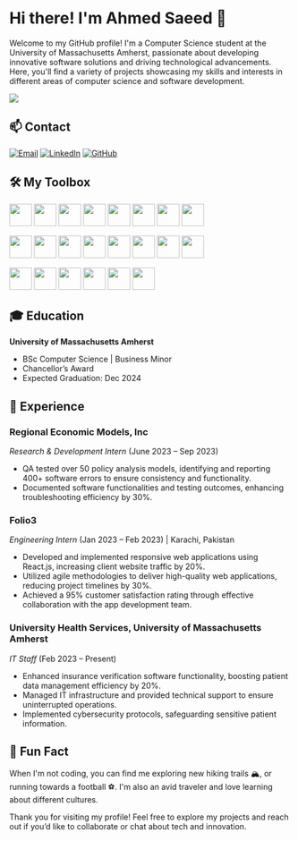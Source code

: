 <!--
**AhmyCodes/AhmyCodes** is a ✨ _special_ ✨ repository because its `README.md` (this file) appears on your GitHub profile.

Here are some ideas to get you started:

- 🔭 I’m currently working on ...
- 🌱 I’m currently learning ...
- 👯 I’m looking to collaborate on ...
- 🤔 I’m looking for help with ...
- 💬 Ask me about ...
- 📫 How to reach me: ...
- 😄 Pronouns: ...
- ⚡ Fun fact: ...
-->

# Hi there! I'm Ahmed Saeed 👋

Welcome to my GitHub profile! I'm a Computer Science student at the University of Massachusetts Amherst, passionate about developing innovative software solutions and driving technological advancements. Here, you'll find a variety of projects showcasing my skills and interests in different areas of computer science and software development.

  <img src="https://dummyimage.com/1000x200/dff516.png&text=Want+to+see+what+I'm+building+?">

## 📫 Contact
[![Email](https://img.shields.io/badge/Email-ff6600?style=for-the-badge&logo=gmail&logoColor=white)](mailto:ahmedsaeed.fps@gmail.com)
[![LinkedIn](https://img.shields.io/badge/LinkedIn-blue?style=for-the-badge&logo=linkedin)](https://www.linkedin.com/in/ahmsae)
[![GitHub](https://img.shields.io/badge/GitHub-181717?style=for-the-badge&logo=github&logoColor=white)](https://github.com/ahmycodes)


## 🛠️ My Toolbox

<p>
  <img src="https://img.shields.io/badge/-Python-3776AB?style=for-the-badge&logo=python&logoColor=white" height="40">
  <img src="https://img.shields.io/badge/-Java-007396?style=for-the-badge&logo=java&logoColor=white" height="40">
  <img src="https://img.shields.io/badge/-JavaScript-F7DF1E?style=for-the-badge&logo=javascript&logoColor=black" height="40">
  <img src="https://img.shields.io/badge/-C++-00599C?style=for-the-badge&logo=cplusplus&logoColor=white" height="40">
  <img src="https://img.shields.io/badge/-SQL-4479A1?style=for-the-badge&logo=postgresql&logoColor=white" height="40">
  <img src="https://img.shields.io/badge/-HTML-E34F26?style=for-the-badge&logo=html5&logoColor=white" height="40">
  <img src="https://img.shields.io/badge/-CSS-1572B6?style=for-the-badge&logo=css3&logoColor=white" height="40">
  <img src="https://img.shields.io/badge/-LaTeX-008080?style=for-the-badge&logo=latex&logoColor=white" height="40">
</p>

<p>
  <img src="https://img.shields.io/badge/-React-61DAFB?style=for-the-badge&logo=react&logoColor=black" height="40">
  <img src="https://img.shields.io/badge/-PyTorch-EE4C2C?style=for-the-badge&logo=pytorch&logoColor=white" height="40">
  <img src="https://img.shields.io/badge/-Next.js-000000?style=for-the-badge&logo=nextdotjs&logoColor=white" height="40">
  <img src="https://img.shields.io/badge/-Node.js-339933?style=for-the-badge&logo=nodedotjs&logoColor=white" height="40">
  <img src="https://img.shields.io/badge/-Express.js-000000?style=for-the-badge&logo=express&logoColor=white" height="40">
  <img src="https://img.shields.io/badge/-Pandas-150458?style=for-the-badge&logo=pandas&logoColor=white" height="40">
  <img src="https://img.shields.io/badge/-NumPy-013243?style=for-the-badge&logo=numpy&logoColor=white" height="40">
  <img src="https://img.shields.io/badge/-Bootstrap-7952B3?style=for-the-badge&logo=bootstrap&logoColor=white" height="40">
</p>

<p>
  <img src="https://img.shields.io/badge/-Git-F05032?style=for-the-badge&logo=git&logoColor=white" height="40">
  <img src="https://img.shields.io/badge/-PyGame-00BFFF?style=for-the-badge&logo=python&logoColor=white" height="40">
  <img src="https://img.shields.io/badge/-Visual%20Basic-5C2D91?style=for-the-badge&logo=visual-studio&logoColor=white" height="40">
  <img src="https://img.shields.io/badge/-Excel-217346?style=for-the-badge&logo=microsoft-excel&logoColor=white" height="40">
  <img src="https://img.shields.io/badge/-Agile-007ACD?style=for-the-badge&logo=agile&logoColor=white" height="40">
  <img src="https://img.shields.io/badge/-Figma-F24E1E?style=for-the-badge&logo=figma&logoColor=white" height="40">

## 🎓 Education

**University of Massachusetts Amherst**
- BSc Computer Science | Business Minor
- Chancellor’s Award
- Expected Graduation: Dec 2024

## 💼 Experience

### Regional Economic Models, Inc
*Research & Development Intern* (June 2023 – Sep 2023)
- QA tested over 50 policy analysis models, identifying and reporting 400+ software errors to ensure consistency and functionality.
- Documented software functionalities and testing outcomes, enhancing troubleshooting efficiency by 30%.

### Folio3
*Engineering Intern* (Jan 2023 – Feb 2023) | Karachi, Pakistan
- Developed and implemented responsive web applications using React.js, increasing client website traffic by 20%.
- Utilized agile methodologies to deliver high-quality web applications, reducing project timelines by 30%.
- Achieved a 95% customer satisfaction rating through effective collaboration with the app development team.

### University Health Services, University of Massachusetts Amherst
*IT Staff* (Feb 2023 – Present)
- Enhanced insurance verification software functionality, boosting patient data management efficiency by 20%.
- Managed IT infrastructure and provided technical support to ensure uninterrupted operations.
- Implemented cybersecurity protocols, safeguarding sensitive patient information.


## 🎉 Fun Fact
When I'm not coding, you can find me exploring new hiking trails 🏔️, or running towards a football ⚽. I'm also an avid traveler and love learning about different cultures.

Thank you for visiting my profile! Feel free to explore my projects and reach out if you’d like to collaborate or chat about tech and innovation.

